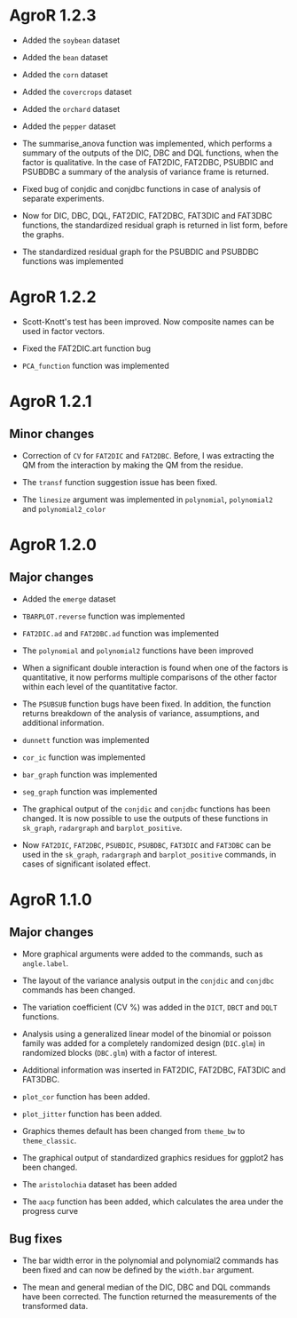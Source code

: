# AgroR 1.2.3

* Added the `soybean` dataset 

* Added the `bean` dataset 

* Added the `corn` dataset

* Added the `covercrops` dataset 

* Added the `orchard` dataset 

* Added the `pepper` dataset 

* The summarise_anova function was implemented, which performs a summary of the outputs of the DIC, DBC and DQL functions, when the factor is qualitative. In the case of FAT2DIC, FAT2DBC, PSUBDIC and PSUBDBC a summary of the analysis of variance frame is returned. 

* Fixed bug of conjdic and conjdbc functions in case of analysis of separate experiments. 

* Now for DIC, DBC, DQL, FAT2DIC, FAT2DBC, FAT3DIC and FAT3DBC functions, the standardized residual graph is returned in list form, before the graphs. 

* The standardized residual graph for the PSUBDIC and PSUBDBC functions was implemented

# AgroR 1.2.2

* Scott-Knott's test has been improved. Now composite names can be used in factor vectors.

* Fixed the FAT2DIC.art function bug 

* `PCA_function` function was implemented

# AgroR 1.2.1

## Minor changes

* Correction of `CV` for `FAT2DIC` and `FAT2DBC`. Before, I was extracting the QM from the interaction by making the QM from the residue. 

* The `transf` function suggestion issue has been fixed.

* The `linesize` argument was implemented in `polynomial`, `polynomial2` and `polynomial2_color`

# AgroR 1.2.0

## Major changes

* Added the `emerge` dataset 

* `TBARPLOT.reverse` function was implemented

* `FAT2DIC.ad` and `FAT2DBC.ad` function was implemented

* The `polynomial` and `polynomial2` functions have been improved

* When a significant double interaction is found when one of the factors is quantitative, it now performs multiple comparisons of the other factor within each level of the quantitative factor.

* The `PSUBSUB` function bugs have been fixed. In addition, the function returns breakdown of the analysis of variance, assumptions, and additional information. 

* `dunnett` function was implemented 

* `cor_ic` function was implemented 

* `bar_graph` function was implemented 

* `seg_graph` function was implemented 

* The graphical output of the `conjdic` and `conjdbc` functions has been changed. It is now possible to use the outputs of these functions in `sk_graph`, `radargraph` and `barplot_positive`.

* Now `FAT2DIC`, `FAT2DBC`, `PSUBDIC`, `PSUBDBC`, `FAT3DIC` and `FAT3DBC` can be used in the `sk_graph`, `radargraph` and `barplot_positive` commands, in cases of significant isolated effect.

# AgroR 1.1.0

## Major changes

* More graphical arguments were added to the commands, such as `angle.label`.

* The layout of the variance analysis output in the `conjdic` and `conjdbc` commands has been changed.

* The variation coefficient (CV %) was added in the `DICT`, `DBCT` and `DQLT` functions. 

* Analysis using a generalized linear model of the binomial or poisson family was added for a completely randomized design (`DIC.glm`) in randomized blocks (`DBC.glm`) with a factor of interest. 

* Additional information was inserted in FAT2DIC, FAT2DBC, FAT3DIC and FAT3DBC. 

* `plot_cor` function has been added. 

* `plot_jitter` function has been added.

* Graphics themes default has been changed from `theme_bw` to `theme_classic`. 

* The graphical output of standardized graphics residues for ggplot2 has been changed.

* The `aristolochia` dataset has been added 

* The `aacp` function has been added, which calculates the area under the progress curve 

## Bug fixes

* The bar width error in the polynomial and polynomial2 commands has been fixed and can now be defined by the `width.bar` argument.

* The mean and general median of the DIC, DBC and DQL commands have been corrected. The function returned the measurements of the transformed data. 


